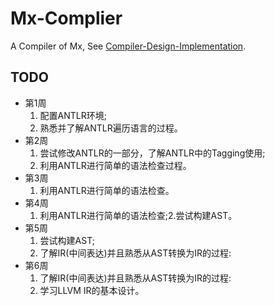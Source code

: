 # Mx-Complier

A Compiler of Mx, See [Compiler-Design-Implementation](https://github.com/ACMClassCourses/Compiler-Design-Implementation). 



## TODO

- 第1周
    1. 配置ANTLR环境;
    2. 熟悉并了解ANTLR遍历语言的过程。
- 第2周
    1. 尝试修改ANTLR的一部分，了解ANTLR中的Tagging使用;
    2. 利用ANTLR进行简单的语法检查过程。
- 第3周
    1. 利用ANTLR进行简单的语法检查。
- 第4周
    1. 利用ANTLR进行简单的语法检查;2.尝试构建AST。
- 第5周
    1. 尝试构建AST;
    2. 了解IR(中间表达)并且熟悉从AST转换为IR的过程:
- 第6周
    1. 了解IR(中间表达)并且熟悉从AST转换为IR的过程:
    2. 学习LLVM IR的基本设计。